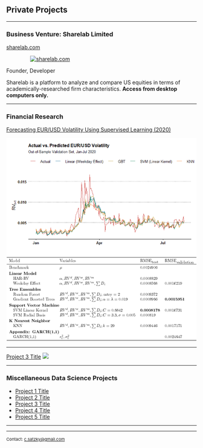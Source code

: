 ## Private Projects

---

### Business Venture: Sharelab Limited

<a href="https://pe.sharelab.com/" target="_blank">sharelab.com</a>
<style>
.center75 {
   display: block;
   margin-left: auto;
   margin-right: auto;
   width: 75%;
   }
</style>
<a href="https://pe.sharelab.com/" target="_blank">
<img src="https://sharelab.com/static/svg/sharelab_logo.svg" alt="sharelab.com" class="center75">
</a>
<!-- <img src="https://sharelab.com/static/svg/sharelab_logo.svg"/> -->

Founder, Developer

Sharelab is a platform to analyze and compare US equities in terms of academically-researched firm characteristics. **Access from desktop computers only.**

---

### Financial Research
[Forecasting EUR/USD Volatility Using Supervised Learning (2020)](https://github.com/csatzky/forecasting-realized-volatility-using-supervised-learning/raw/main/forecasting-realized-volatility.pdf)

<img src="images/forecasting_eurusd_volatility_results_plot.png?raw=true"/>
<img src="images/forecasting_eurusd_volatility_results.png?raw=true"/>

---
[Project 3 Title](http://example.com/)
<img src="images/dummy_thumbnail.jpg?raw=true"/>

---

### Miscellaneous Data Science Projects

- [Project 1 Title](http://example.com/)
- [Project 2 Title](http://example.com/)
- [Project 3 Title](http://example.com/)
- [Project 4 Title](http://example.com/)
- [Project 5 Title](http://example.com/)

---




---
<p style="font-size:11px">Contact: <a href="mailto:c.satzky@gmail.com">c.satzky@gmail.com</a></p>
